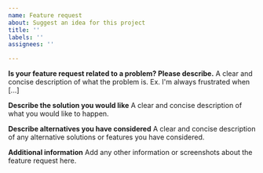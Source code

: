 ```yaml
---
name: Feature request
about: Suggest an idea for this project
title: ''
labels: ''
assignees: ''

---
```


**Is your feature request related to a problem? Please describe.**
A clear and concise description of what the problem is. Ex. I'm always frustrated when [...]

**Describe the solution you would like**
A clear and concise description of what you would like to happen.

**Describe alternatives you have considered**
A clear and concise description of any alternative solutions or features you have considered.

**Additional information**
Add any other information or screenshots about the feature request here.
